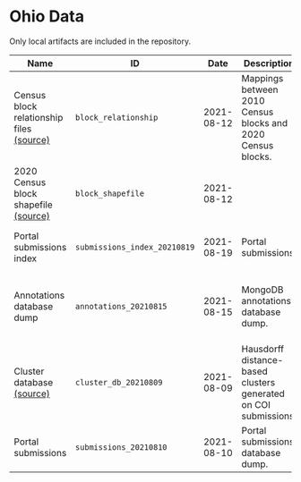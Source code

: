 # Ohio Data

Only local artifacts are included in the repository.

| Name | ID | Date | Description | Author(s) | References | Type | Local? | Path |
|------|----|------|-------------|-----------|------------|------|--------|------|
| Census block relationship files [(source)](https://www2.census.gov/geo/docs/maps-data/data/rel2020/t10t20/TAB2010_TAB2020_ST39.zip) | `block_relationship` | 2021-08-12 | Mappings between 2010 Census blocks and 2020 Census blocks. | United States Census Bureau | [U.S. Census relationship files](https://www.census.gov/geographies/reference-files/time-series/geo/relationship-files.html) | `table` | ❌ | `tab2010_tab2020_st39_oh.txt` |
| 2020 Census block shapefile [(source)](https://www2.census.gov/geo/tiger/TIGER2020/TABBLOCK20/tl_2020_39_tabblock20.zip) | `block_shapefile` | 2021-08-12 |  | United States Census Bureau | [U.S. Census TIGER/Line shapefiles](https://www.census.gov/geographies/mapping-files/time-series/geo/tiger-line-file.html) | `shapefile_zip` | ❌ | `tl_2020_39_tabblock20` |
| Portal submissions index | `submissions_index_20210819` | 2021-08-19 | Portal submissions | Parker Rule | [OCRC Public Comment Portal](https://portal.ohio-mapping.org/) | `json` | ✅ | `oh_submissions_index_20210819.json` |
| Annotations database dump | `annotations_20210815` | 2021-08-15 | MongoDB annotations database dump. | MGGG annotators, Maxwell Fan, Parker Rule |  | `json` | ✅ | `OH_dump_20210815.jsonl` |
| Cluster database [(source)](https://drive.google.com/uc?id=11gJ2odN1rBA9uXGxmmvJuWQXEKiH2ZSe) | `cluster_db_20210809` | 2021-08-09 | Hausdorff distance-based clusters generated on COI submissions. | Parker Edwards, Ari Stern |  | `pickle` | ❌ | `oh_cluster_db_20210809.pkl` |
| Portal submissions | `submissions_20210810` | 2021-08-10 | Portal submissions database dump. | Robbie Veglahn |  | `table` | ✅ | `OHCumulativeAug10.csv` |
